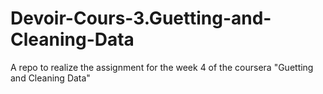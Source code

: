 # Devoir-Cours-3.Guetting-and-Cleaning-Data
A repo to realize the assignment for the week 4 of the coursera "Guetting and Cleaning Data"
